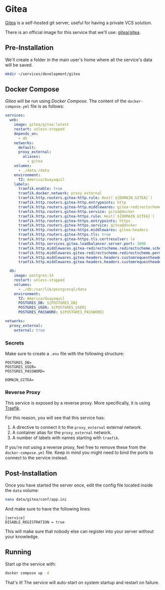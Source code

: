 # Gitea

[Gitea](https://gitea.io/en-us/) is a self-hosted git server, useful for having a private VCS solution.

There is an official image for this service that we'll use: [gitea/gitea](https://hub.docker.com/r/gitea/gitea/).

## Pre-Installation

We'll create a folder in the main user's home where all the service's data will be saved.

```bash
mkdir ~/services/development/gitea
```

## Docker Compose

*Gitea* will be run using *Docker Compose*. The content of the `docker-compose.yml` file is as follows:

```yaml
services:
  web:
    image: gitea/gitea:latest
    restart: unless-stopped
    depends_on:
      - db
    networks:
      default:
      proxy_external:
        aliases:
          - gitea
    volumes:
      - ./data:/data
    environment:
      TZ: America/Guayaquil
    labels:
      traefik.enable: true
      traefik.docker.network: proxy_external
      traefik.http.routers.gitea-http.rule: Host(`${DOMAIN_GITEA}`)
      traefik.http.routers.gitea-http.entrypoints: http
      traefik.http.routers.gitea-http.middlewares: gitea-redirectscheme
      traefik.http.routers.gitea-http.service: gitea@docker
      traefik.http.routers.gitea-https.rule: Host(`${DOMAIN_GITEA}`)
      traefik.http.routers.gitea-https.entrypoints: https
      traefik.http.routers.gitea-https.service: gitea@docker
      traefik.http.routers.gitea-https.middlewares: gitea-headers
      traefik.http.routers.gitea-https.tls: true
      traefik.http.routers.gitea-https.tls.certresolver: le
      traefik.http.services.gitea.loadbalancer.server.port: 3000
      traefik.http.middlewares.gitea-redirectscheme.redirectscheme.scheme: https
      traefik.http.middlewares.gitea-redirectscheme.redirectscheme.permanent: true
      traefik.http.middlewares.gitea-headers.headers.customrequestheaders.X-Forwarded-Proto: https
      traefik.http.middlewares.gitea-headers.headers.customrequestheaders.Host: ${DOMAIN_GITEA}

  db:
    image: postgres:14
    restart: unless-stopped
    volumes:
      - ./db:/var/lib/postgresql/data
    environment:
      TZ: America/Guayaquil
      POSTGRES_DB: ${POSTGRES_DB}
      POSTGRES_USER: ${POSTGRES_USER}
      POSTGRES_PASSWORD: ${POSTGRES_PASSWORD}

networks:
  proxy_external:
    external: true
```

### Secrets

Make sure to create a `.env` file with the following structure:

```text
POSTGRES_DB=
POSTGRES_USER=
POSTGRES_PASSWORD=

DOMAIN_GITEA=
```

### Reverse Proxy

This service is exposed by a reverse proxy. More specifically, it is using [Traefik](../networking/traefik.md).

For this reason, you will see that this service has:

1. A directive to connect it to the `proxy_external` external network.
2. A container alias for the `proxy_external` network.
3. A number of labels with names starting with `traefik`.

If you're not using a reverse proxy, feel free to remove these from the `docker-compose.yml` file.
Keep in mind you might need to bind the ports to connect to the service instead.

## Post-Installation

Once you have started the server once, edit the config file located inside the `data` volume:

```bash
nano data/gitea/conf/app.ini
```

And make sure to have the following lines:

```text
[service]
DISABLE_REGISTRATION = true
```

This will make sure that nobody else can register into your server without your knowledge.

## Running

Start up the service with:

```bash
docker compose up -d
```

That's it! The service will auto-start on system startup and restart on failure.
